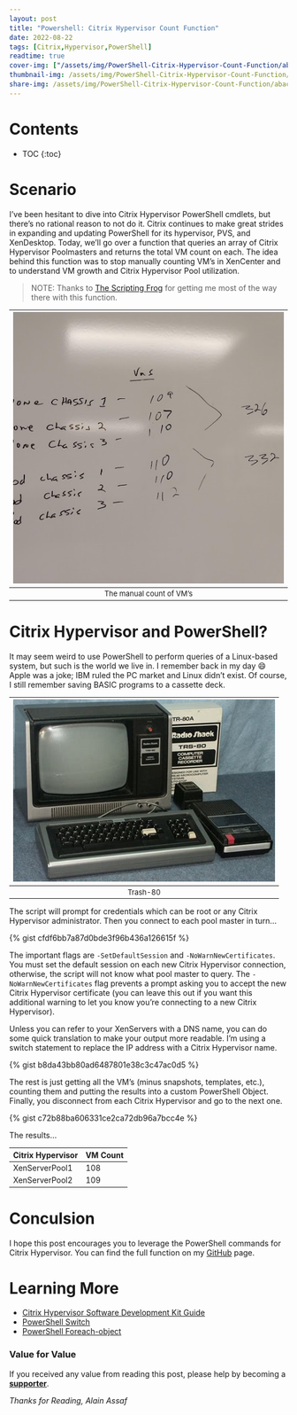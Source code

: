 ```yaml
---
layout: post
title: "Powershell: Citrix Hypervisor Count Function"
date: 2022-08-22
tags: [Citrix,Hypervisor,PowerShell]
readtime: true
cover-img: ["/assets/img/PowerShell-Citrix-Hypervisor-Count-Function/abacus.jpg" : "Pixabay"]
thumbnail-img: /assets/img/PowerShell-Citrix-Hypervisor-Count-Function/abacus.jpg
share-img: /assets/img/PowerShell-Citrix-Hypervisor-Count-Function/abacus.jpg
---
```


<!--more-->

# Contents

* TOC
{:toc}

# Scenario
I’ve been hesitant to dive into Citrix Hypervisor PowerShell cmdlets, but there’s no rational reason to not do it. Citrix continues to make great strides in expanding and updating PowerShell for its hypervisor, PVS, and XenDesktop. Today, we’ll go over a function that queries an array of Citrix Hypervisor Poolmasters and returns the total VM count on each. The idea behind this function was to stop manually counting VM’s in XenCenter and to understand VM growth and Citrix Hypervisor Pool utilization.

>NOTE: Thanks to [The Scripting Frog](http://thescriptingfrog.blogspot.com/) for getting me most of the way there with this function.

| ![](/assets/img/PowerShell-Citrix-Hypervisor-Count-Function/xenservercount.jpg "The manual count of VM’s") |
|:--:|
|<font size="2">The manual count of VM’s</font>|

# Citrix Hypervisor and PowerShell?
It may seem weird to use PowerShell to perform queries of a Linux-based system, but such is the world we live in. I remember back in my day :smile: Apple was a joke; IBM ruled the PC market and Linux didn’t exist. Of course, I still remember saving BASIC programs to a cassette deck.

| ![](/assets/img/PowerShell-Citrix-Hypervisor-Count-Function/th.png "Trash-80") |
|:--:|
|<font size="2">Trash-80</font>|

The script will prompt for credentials which can be root or any Citrix Hypervisor administrator. Then you connect to each pool master in turn…

{% gist cfdf6bb7a87d0bde3f96b436a126615f %}

The important flags are `-SetDefaultSession` and `-NoWarnNewCertificates`. You must set the default session on each new Citrix Hypervisor connection, otherwise, the script will not know what pool master to query. The `-NoWarnNewCertificates` flag prevents a prompt asking you to accept the new Citrix Hypervisor certificate (you can leave this out if you want this additional warning to let you know you’re connecting to a new Citrix Hypervisor).

Unless you can refer to your XenServers with a DNS name, you can do some quick translation to make your output more readable. I’m using a switch statement to replace the IP address with a Citrix Hypervisor name.

{% gist b8da43bb80ad6487801e38c3c47ac0d5 %}

The rest is just getting all the VM’s (minus snapshots, templates, etc.), counting them and putting the results into a custom PowerShell Object. Finally, you disconnect from each Citrix Hypervisor and go to the next one.

{% gist c72b88ba606331ce2ca72db96a7bcc4e %}

The results…

Citrix Hypervisor | VM Count
--- | ---
XenServerPool1 | 108
XenServerPool2 | 109

# Conculsion
I hope this post encourages you to leverage the PowerShell commands for Citrix Hypervisor. You can find the full function on my [GitHub](https://github.com/alainassaf/functions) page.

# Learning More
* [Citrix Hypervisor Software Development Kit Guide](https://developer-docs.citrix.com/projects/citrix-hypervisor-sdk/en/latest/getting-started/)
* [PowerShell Switch](https://docs.microsoft.com/en-us/powershell/scripting/learn/deep-dives/everything-about-switch?view=powershell-5.1)
* [PowerShell Foreach-object](https://docs.microsoft.com/en-us/powershell/module/microsoft.powershell.core/foreach-object?view=powershell-5.1)

### Value for Value
If you received any value from reading this post, please help by becoming a [**supporter**](https://www.paypal.com/donate?hosted_button_id=73HNLGA2SGLLU).

*Thanks for Reading,*
*Alain Assaf*
